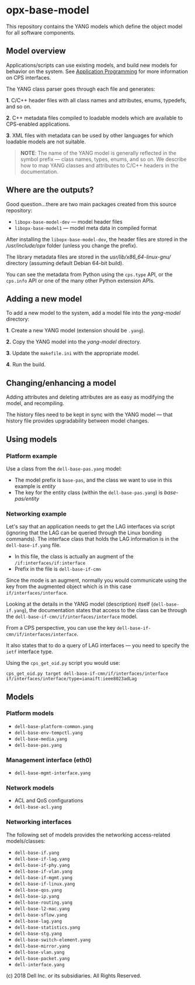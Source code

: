 # opx-base-model
This repository contains the YANG models which define the object model for all software components.

## Model overview
Applications/scripts can use existing models, and build new models for behavior on the system. See [Application Programming](https://github.com/open-switch/opx-docs/wiki/Application-programming) for more information on CPS interfaces.

The YANG class parser goes through each file and generates:

**1**. C/C++ header files with all class names and attributes, enums, typedefs, and so on. 

**2**. C++ metadata files compiled to loadable models which are available to CPS-enabled applications.

**3**. XML files with metadata can be used by other languages for which loadable models are not suitable.

> **NOTE**: The name of the YANG model is generally reflected in the symbol prefix — class names, types, enums, and so on. We describe how to map YANG classes and attributes to C/C++ headers in the documentation.

## Where are the outputs?
Good question...there are two main packages created from this source repository:

- `libopx-base-model-dev` — model header files
- `libopx-base-model1` — model meta data in compiled format

After installing the `libopx-base-model-dev`, the header files are stored in the _/usr/include/opx_ folder (unless you change the prefix).

The library metadata files are stored in the _usr/lib/x86_64-linux-gnu/_ directory (assuming default Debian 64-bit build).

You can see the metadata from Python using the `cps.type` API, or the `cps.info` API or one of the many other Python extension APIs.

## Adding a new model
To add a new model to the system, add a model file into the _yang-model_ directory:

**1**. Create a new YANG model (extension should be `.yang`).

**2.** Copy the YANG model into the _yang-model_ directory.

**3**. Update the `makefile.ini` with the appropriate model.

**4**. Run the build.

## Changing/enhancing a model
Adding attributes and deleting attributes are as easy as modifying the model, and recompiling.

The history files need to be kept in sync with the YANG model — that history file provides upgradability between model changes.

## Using models
### Platform example
Use a class from the `dell-base-pas.yang` model:

- The model prefix is `base-pas`, and the class we want to use in this example is _entity_
- The key for the entity class (within the `dell-base-pas.yang`) is _base-pas/entity_

### Networking example
Let's say that an application needs to get the LAG interfaces via script (ignoring that the LAG can be queried through the Linux bonding commands). The interface class that holds the LAG information is in the `dell-base-if.yang` file.

- In this file, the class is actually an augment of the `/if:interfaces/if:interface`
- Prefix in the file is `dell-base-if-cmn`

Since the mode is an augment, normally you would communicate using the key from the augmented object which is in this case `if/interfaces/interface`.

Looking at the details in the YANG model (description) itself (`dell-base-if.yang`), the documentation states that access to the class can be through the `dell-base-if-cmn/if/interfaces/interface` model.

From a CPS perspective, you can use the key `dell-base-if-cmn/if/interfaces/interface`.

It also states that to do a query of LAG interfaces — you need to specify the `ietf` interface type.

Using the `cps_get_oid.py` script you would use:    

    cps_get_oid.py target dell-base-if-cmn/if/interfaces/interface if/interfaces/interface/type=ianaift:ieee8023adLag
    
## Models
### Platform models

- `dell-base-platform-common.yang`
- `dell-base-env-tempctl.yang`  
- `dell-base-media.yang`            
- `dell-base-pas.yang`

### Management interface (eth0)

- `dell-base-mgmt-interface.yang`   

### Network  models

- ACL and QoS configurations
- `dell-base-acl.yang`  

### Networking interfaces
The following set of models provides the networking access-related models/classes:

- `dell-base-if.yang`          
- `dell-base-if-lag.yang`       
- `dell-base-if-phy.yang`       
- `dell-base-if-vlan.yang`     
- `dell-base-if-mgmt.yang`     
- `dell-base-if-linux.yang`    
- `dell-base-qos.yang`
- `dell-base-ip.yang`                
- `dell-base-routing.yang`
- `dell-base-l2-mac.yang`           
- `dell-base-sflow.yang`
- `dell-base-lag.yang`              
- `dell-base-statistics.yang`
- `dell-base-stg.yang`
- `dell-base-switch-element.yang`
- `dell-base-mirror.yang`           
- `dell-base-vlan.yang`
- `dell-base-packet.yang`            
- `dell-interface.yang`

(c) 2018 Dell Inc. or its subsidiaries. All Rights Reserved.
